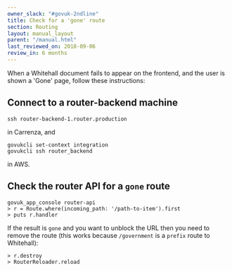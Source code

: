 ```yaml
---
owner_slack: "#govuk-2ndline"
title: Check for a 'gone' route
section: Routing
layout: manual_layout
parent: "/manual.html"
last_reviewed_on: 2018-09-06
review_in: 6 months
---
```


When a Whitehall document fails to appear on the frontend, and the user
is shown a 'Gone' page, follow these instructions:

## Connect to a router-backend machine

```console
ssh router-backend-1.router.production
```

in Carrenza, and

```console
govukcli set-context integration
govukcli ssh router_backend
```

in AWS.

## Check the router API for a `gone` route

```console
govuk_app_console router-api
> r = Route.where(incoming_path: '/path-to-item').first
> puts r.handler
```

If the result is `gone` and you want to unblock the URL then you need to
remove the route (this works because `/government` is a `prefix` route
to Whitehall):

```console
> r.destroy
> RouterReloader.reload
```
